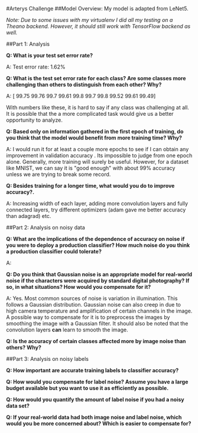 #Arterys Challenge
##Model Overview:
My model is adapted from LeNet5. 

*Note: Due to some issues with my virtualenv I did all my testing on a Theano backend. However, it should still work with TensorFlow backend as well.*


##Part 1: Analysis


**Q: What is your test set error rate?**

A: Test error rate: 1.62%

**Q: What is the test set error rate for each class? Are some classes more challenging than others to distinguish from each other? Why?**

A: [ 99.75  99.76  99.7   99.61  99.8   99.7   99.8   99.52  99.61  99.49]

With numbers like these, it is hard to say if any class was challenging at all. It is possible that the a more complicated task would give us a better opportunity to analyze. 

**Q: Based only on information gathered in the first epoch of training, do you think that the model would benefit from more training time? Why?**

A: I would run it for at least a couple more epochs to see if I can obtain any improvement in validation accuracy . Its impossible to judge from one epoch alone. Generally, more training will surely be useful. However, for a dataset like MNIST, we can say it is "good enough" with about 99% accuracy unless we are trying to break some record. 

**Q: Besides training for a longer time, what would you do to improve accuracy?.**

A: Increasing width of each layer, adding more convolution layers and fully connected layers, try different optimizers (adam gave me better accuracy than adagrad) etc.

##Part 2: Analysis on noisy data


**Q: What are the implications of the dependence of accuracy on noise if you were to deploy a production classifier? How much noise do you think a production classifier could tolerate?**

A: 

**Q: Do you think that Gaussian noise is an appropriate model for real-world noise if the characters were acquired by standard digital photography? If so, in what situations? How would you compensate for it?**

A: Yes. Most common sources of noise is variation in illumination. This follows a Gaussian distribution. Gaussian noise can also creep in due to high camera temperature and amplification of certain channels in the image. A possible way to compensate for it is to preprocess the images by smoothing the image with a Gaussian filter. It should also be noted that the convolution layers **can** learn to smooth  the image.  

**Q: Is the accuracy of certain classes affected more by image noise than others? Why?**


##Part 3: Analysis on noisy labels


**Q: How important are accurate training labels to classifier accuracy?**

**Q: How would you compensate for label noise? Assume you have a large budget available but you want to use it as efficiently as possible.**


**Q: How would you quantify the amount of label noise if you had a noisy data set?**

**Q: If your real-world data had both image noise and label noise, which would you be more concerned about? Which is easier to compensate for?**
